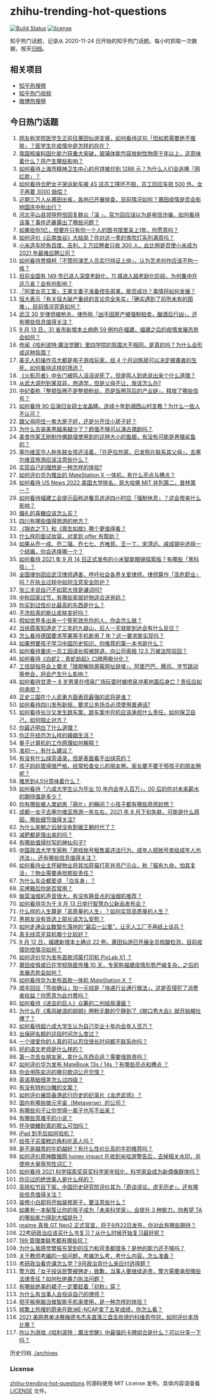 # zhihu-trending-hot-questions

[![Build Status](https://github.com/justjavac/zhihu-trending-hot-questions/workflows/ci/badge.svg?branch=master)](https://github.com/justjavac/zhihu-trending-hot-questions/actions)
[![license](https://img.shields.io/github/license/justjavac/zhihu-trending-hot-questions)](https://github.com/justjavac/zhihu-trending-hot-questions/blob/master/LICENSE)

知乎热门话题，记录从 2020-11-24 日开始的知乎热门话题。每小时抓取一次数据，按天[归档](./archives)。

## 相关项目

- [知乎热搜榜](https://github.com/justjavac/zhihu-trending-top-search)
- [知乎热门视频](https://github.com/justjavac/zhihu-trending-hot-video)
- [微博热搜榜](https://github.com/justjavac/weibo-trending-hot-search)

## 今日热门话题

<!-- BEGIN -->
<!-- 最后更新时间 Tue Sep 14 2021 13:01:44 GMT+0800 (China Standard Time) -->

1. [网友称学院医学生正前往莆田仙游支援，如何看待这句「但如若需要绝不推脱」？医学生在疫情中是怎样的存在？](https://www.zhihu.com/question/486510054)
1. [我国核废料固化能力获重大突破，玻璃体能包容放射性物质千年以上，这意味着什么？将产生哪些影响？](https://www.zhihu.com/question/486381917)
1. [如何看待上海市精神卫生中心的月饼被炒到 1288
   元？为什么人们会追捧「网红款」？](https://www.zhihu.com/question/486393550)
1. [如何看待合肥女子哭诉新车被 4S 店员工撞坏不赔，员工回应车损 500 外，女子再要 3000
   赔偿？](https://www.zhihu.com/question/486239558)
1. [近期三万人从莆田出省，各地已开展排查，目前情况如何？莆田疫情是否会影响国庆中秋出行？](https://www.zhihu.com/question/486569914)
1. [河北平山县领导短信回复群众「滚
   」，官方回应误以为是电信诈骗，如何看待该事？事件还暴露出了哪些问题？](https://www.zhihu.com/question/486597517)
1. [如果给你1亿，但要在只有你一个人的图书馆里呆上1年，你愿意吗？](https://www.zhihu.com/question/486589089)
1. [如何评价《云南虫谷》大结局？你对这一季的鬼吹灯系列满意吗？](https://www.zhihu.com/question/486591709)
1. [小米造车挖角百度、吉利，2 万应聘者只收 300 人，此比例是否使小米成为 2021
   年最难应聘公司？](https://www.zhihu.com/question/484225800)
1. [如何看待贾樟柯「不赞同演艺人员实行持证上岗」，认为艺术创作应该不拘一格？](https://www.zhihu.com/question/486531581)
1. [目前全国有 149 市已进入深度老龄化，11
   城进入超老龄化阶段，为何集中在这几省？会有何影响？](https://www.zhihu.com/question/486496551)
1. [「阿里女员工案」王某文妻子准备控告周某，能否成功？事情将如何发展？](https://www.zhihu.com/question/486642390)
1. [恒大表示「有关恒大破产重组的言论完全失实」「确实遇到了前所未有的困难」，目前情况究竟如何？](https://www.zhihu.com/question/486632681)
1. [武汉 30
   岁律师被枪杀，律所称「凶手因房产被强制拍卖，酗酒后行凶」，还有哪些信息值得关注？](https://www.zhihu.com/question/486563133)
1. [9 月 13 日，31 省市新增本土病例 59
   例均在福建，福建之后的疫情发展态势会如何？](https://www.zhihu.com/question/486699580)
1. [传闻《哈利波特:魔法觉醒》里四学院的氛围大不相同，是真的吗？为什么会形成这种氛围？](https://www.zhihu.com/question/485761644)
1. [美无人机操作员大都是电子游戏玩家，经 4
   个月训练就可以决定被袭者的生死，如何看待这样的筛选？](https://www.zhihu.com/question/486687861)
1. [《火影忍者》中长门被鸣人活活说死了，但是鸣人到底说出来个什么道理？](https://www.zhihu.com/question/486087584)
1. [从武大调剂到某双非，想退学，但是父母不让，我该怎么办?](https://www.zhihu.com/question/485953513)
1. [中纪委称「整顿饭圈不是整顿粉丝，而是饭圈背后的产业链」，释放了哪些信号？](https://www.zhihu.com/question/486716301)
1. [如何看待 90
   后海归女硕士龙晶睛，连续十年到湘西山村支教？为什么一些人不认可？](https://www.zhihu.com/question/485704685)
1. [跟父母同住一套大房子好，还是分开住小房子好？](https://www.zhihu.com/question/485221676)
1. [为什么古装美男越来越少了？颜值不够可以演古偶剧吗？](https://www.zhihu.com/question/483980833)
1. [美食作家王刚制作佛跳墙使用到的这种大小的鱼翅，有没有可能是养殖鲨鱼的？](https://www.zhihu.com/question/486304876)
1. [塞尔维亚华人称失联女孩还活着，「在萨拉热窝，已发照片联系其父母」，去塞尔维亚旅游应该注意些什么？](https://www.zhihu.com/question/486702394)
1. [实现自己的理想是一种怎样的体验?](https://www.zhihu.com/question/271797206)
1. [如何评价华为推出的 MateStation X
   一体机，有什么亮点与槽点？](https://www.zhihu.com/question/486630673)
1. [如何看待 US News 2022 美国大学排名，哥大哈佛 MIT
   并列第二，普林第一？](https://www.zhihu.com/question/486484294)
1. [如何看待福建工会提示函称送餐员连送四小时应「强制休息」？这会带来什么影响？](https://www.zhihu.com/question/486474207)
1. [婚礼的喜糖应该怎么买？](https://www.zhihu.com/question/58332720)
1. [四川有哪些值得旅游的地方？](https://www.zhihu.com/question/486598499)
1. [《锦衣之下》和《周生如故》哪个更值得看？](https://www.zhihu.com/question/481081213)
1. [什么样的面试妆容，对拿到 offer 有帮助？](https://www.zhihu.com/question/481902774)
1. [如果从乔一成、乔二强、乔七七、齐唯民、王一丁、宋清远、戚成钢中选择一个结婚，你会选择哪一个？](https://www.zhihu.com/question/485881954)
1. [如何看待 2021 年 9 月 14
   日正式发布的小米智能眼镜探索版？有哪些「黑科技」？](https://www.zhihu.com/question/486725036)
1. [全国律协回应武汉律师遇害，呼吁社会各界关爱律师，律师算作「高危职业」吗？在执业过程中如何注意安全防护？](https://www.zhihu.com/question/486695051)
1. [张三丰说自己不如郭大侠是谦词吗?](https://www.zhihu.com/question/479479515)
1. [中秋回家过节，有哪些家居好物适合送爸妈？](https://www.zhihu.com/question/483539309)
1. [你买到过性价比最高的东西是什么？](https://www.zhihu.com/question/27998129)
1. [不洗脸真的能让皮肤变好吗？](https://www.zhihu.com/question/317026624)
1. [假如世界多出来一个誓死效忠你的人，你会怎么做？](https://www.zhihu.com/question/462848357)
1. [当徐霞客知道走了三年的九嶷山，后人一天就能到达会有什么反应？](https://www.zhihu.com/question/485205460)
1. [怎么看待德国要求苹果等手机能用 7 年？这一要求能实现吗？](https://www.zhihu.com/question/484983123)
1. [如果想要孩子学习中国历史知识，你推荐的第一本书是什么？](https://www.zhihu.com/question/436489489)
1. [如何看待重庆一员工因请长假被辞退，向公司索赔 12.5
   万被法院驳回？](https://www.zhihu.com/question/485909158)
1. [如何看待《白蛇2：青蛇劫起》口碑两极分化？](https://www.zhihu.com/question/474532820)
1. [工信部指导会上要求「限期解除屏蔽网址链接」，阿里巴巴、腾讯、字节跳动等参会，将会产生什么影响？](https://www.zhihu.com/question/486226124)
1. [如何看待甘肃一 8
   岁男童在喷泉广场玩耍时被喷泉冲离地面后身亡？责任应如何承担？](https://www.zhihu.com/question/486101418)
1. [正史三国在个人武勇方面表现最强的武将是谁？](https://www.zhihu.com/question/478069814)
1. [如何看待四川发布新规，要求公务场合必须使用普通话?](https://www.zhihu.com/question/486554112)
1. [如何看待长沙又发生跳车案，跳车案中司机应该承担什么责任，如何保卫自己，如何阻止对方？](https://www.zhihu.com/question/486273662)
1. [你最近明白了什么道理？](https://www.zhihu.com/question/431861103)
1. [你正在经历怎么样的婚姻生活？](https://www.zhihu.com/question/456139673)
1. [量子计算机的工作原理如何解释？](https://www.zhihu.com/question/30545465)
1. [准初一，有什么建议？](https://www.zhihu.com/question/478214949)
1. [有没有什么绿茶语录，但是表面看不出绿茶的？](https://www.zhihu.com/question/412993592)
1. [孩子妈妈管得很严格，经常检查女儿的朋友圈，家长要不要干预孩子的朋友圈呢？](https://www.zhihu.com/question/480570751)
1. [雅思到4.5分意味着什么？](https://www.zhihu.com/question/31858855)
1. [如何看待「六成大学生认为毕业 10 年内会年入百万」，00
   后的你对未来薪水的期待值是多少？](https://www.zhihu.com/question/486516310)
1. [你有哪些被人类幼崽「萌化」的瞬间？小孩子都有哪些奇思妙想？](https://www.zhihu.com/question/484861360)
1. [成都一女子去塞尔维亚旅游一年左右，2021 年 8
   月下旬失联，可能是什么原因，哪些细节值得关注?](https://www.zhihu.com/question/486405552)
1. [为什么宋朝之后就没有割据王朝时代了？](https://www.zhihu.com/question/480511791)
1. [减肥都是饿出来的吗？](https://www.zhihu.com/question/446278658)
1. [有哪些值得抄写的神仙句子?](https://www.zhihu.com/question/481049536)
1. [中国政法大学专家称「游戏账号租售属违法行为，成年人把账号卖给成年人也违法」，还有哪些信息值得关注？](https://www.zhihu.com/question/486492173)
1. [如何看待业主怀疑物业将其加菲猫打死并吊尸示众，称「猫有九命，怕其复活」？物业需要承担那些责任？](https://www.zhihu.com/question/486319428)
1. [为什么车企都爱讲 「白车身」？](https://www.zhihu.com/question/486620748)
1. [买烤箱后你是否常用？](https://www.zhihu.com/question/323335998)
1. [做菜油烟机声音很大，有没有静音点的油烟机推荐？](https://www.zhihu.com/question/486522674)
1. [如何看待华为于 9 月 13 日举行智慧办公新品发布会？](https://www.zhihu.com/question/486631170)
1. [什么样的人生算是「高质量的人生」？如何实现高质量的人生？](https://www.zhihu.com/question/484787266)
1. [男朋友没有竞选上部长该怎么安慰？](https://www.zhihu.com/question/485844506)
1. [如何走通企业数智化落地的“最后一公里”，让无人工厂不再纸上谈兵？](https://www.zhihu.com/question/482845899)
1. [真无线蓝牙耳机哪个比较好？](https://www.zhihu.com/question/325272421)
1. [9 月 12 日，福建新增本土确诊 22
   例，莆田仙游已开展全员核酸检测，目前疫情防控情况如何？](https://www.zhihu.com/question/486488032)
1. [如何评价华为发布首款鸿蒙打印机 PixLab X1 ？](https://www.zhihu.com/question/486630580)
1. [莆田疫情或已在学校隐匿传播 10
   天，专家称福建疫情形势严峻复杂，之后的发展态势会如何？](https://www.zhihu.com/question/486502824)
1. [如何看待华为发布首款一体机 MateStation X ？](https://www.zhihu.com/question/486632049)
1. [顺丰回应「签收确认」加一元钱是「快递行业通行做法」，这是否侵犯了消费者权益？你愿意为此付费吗？](https://www.zhihu.com/question/486346723)
1. [如何看待《进击的巨人》众筹的二创结局漫画？](https://www.zhihu.com/question/486052547)
1. [为什么在《乘风破浪的姐姐》圈粉无数的宁静到了《脱口秀大会》就开始被吐槽了？](https://www.zhihu.com/question/485286171)
1. [如何看待超六成大学生认为自己毕业十年内会年入百万？](https://www.zhihu.com/question/486522158)
1. [出保研名额的这段时间怎么度过？](https://www.zhihu.com/question/484292018)
1. [一个很爱你的人真的可以忍住很长时间都不联系你吗？](https://www.zhihu.com/question/394874619)
1. [好的语文老师是什么样的？](https://www.zhihu.com/question/485724880)
1. [第一次去女朋友家，拿什么东西合适？需要很昂贵吗？](https://www.zhihu.com/question/335168600)
1. [如何评价华为发布 MateBook 13s / 14s ？有哪些亮点和槽点
   ？](https://www.zhihu.com/question/486628204)
1. [你会用陈奕迅的哪句歌词公开恋情？](https://www.zhihu.com/question/318733576)
1. [英语基础很差怎么过四级？](https://www.zhihu.com/question/64985067)
1. [有没有特别沙雕的文案？](https://www.zhihu.com/question/472643846)
1. [如何评价展现香港武行历史的纪录片《龙虎武师》？](https://www.zhihu.com/question/482586051)
1. [国内有哪些做元宇宙（Metaverse）的公司？](https://www.zhihu.com/question/468447346)
1. [有哪些句子让你觉得一辈子也写不出来？](https://www.zhihu.com/question/452901323)
1. [有哪些意难平的小说？](https://www.zhihu.com/question/444454638)
1. [怀孕做糖耐真的那么可怕吗？](https://www.zhihu.com/question/485932514)
1. [iPad 到手后如何验机？](https://www.zhihu.com/question/282974354)
1. [给孩子买蛋糕边角料吃丢人吗？](https://www.zhihu.com/question/485942567)
1. [是不是越贵的牛奶越好？有什么性价比高的牛奶推荐吗？](https://www.zhihu.com/question/465085235)
1. [如何评价原神数据网 honey impact
   在收到米哈游警告后，去掉相关水印，并使用大量辱骂性词汇？](https://www.zhihu.com/question/486383331)
1. [如何看待 2021
   科学探索奖获奖科学家年轻化，科学家会成为新偶像群体吗？](https://www.zhihu.com/question/486528034)
1. [你见过的绝世美人是什么样的？](https://www.zhihu.com/question/480530014)
1. [高晓松节目下架，中国历史研究院评价其为「奇谈谬论，虚无历史」，还有哪些信息值得关注？](https://www.zhihu.com/question/486325875)
1. [装修小白即将开始装修房子，要注意些什么？](https://www.zhihu.com/question/368485703)
1. [如果有一本秘笈让你的孩子成为「未来科学家」，会提升 3 种能力，你希望 TA
   的哪些能力得到大幅提升？](https://www.zhihu.com/question/485475210)
1. [realme 真我 GT Neo2
   正式官宣，将于9月22日发布，你对此有哪些期待？](https://www.zhihu.com/question/486511024)
1. [22考研政治应该买什么书复习？从什么时候开始复习最好呢？](https://www.zhihu.com/question/465118959)
1. [199 管理类联考都有哪些坑？](https://www.zhihu.com/question/312937027)
1. [为什么我感觉樊振东受到的压力和苛责都很多？是他的能力还不够吗？](https://www.zhihu.com/question/485822778)
1. [关于教师考编的一些问题，考编怎么考，考什么内容，怎么准备？](https://www.zhihu.com/question/467687421)
1. [考研政治看完课怎么学？9月政治背什么来应付选择题？](https://www.zhihu.com/question/481965825)
1. [警方因「女子投诉民警被铐走」致歉，当事人要继续追责，警方需要承担哪些法律责任？如何杜绝暴力执法问题？](https://www.zhihu.com/question/486419053)
1. [有哪些绝美的裙子一定要趁着「初秋」穿？](https://www.zhihu.com/question/483563886)
1. [为什么有当事人会投诉自己的律师？](https://www.zhihu.com/question/270114758)
1. [把平板电脑当做智能手机来使用，是一种怎样的体验？](https://www.zhihu.com/question/467143500)
1. [频繁上热搜的蔚来在欧洲E-NCAP拿了五星成绩，你怎么看？](https://www.zhihu.com/question/485566310)
1. [2021
   美网男单决赛梅德韦杰夫直落三盘击败德约科维奇夺冠，如何评价本场比赛？](https://www.zhihu.com/question/486467968)
1. [你认为游戏《哈利波特：魔法觉醒》中最强的卡牌组合是什么？可以分享一下吗？](https://www.zhihu.com/question/486100164)

<!-- END -->

历史归档 [./archives](./archives)

### License

[zhihu-trending-hot-questions](https://github.com/justjavac/zhihu-trending-hot-questions)
的源码使用 MIT License 发布。具体内容请查看 [LICENSE](./LICENSE) 文件。
